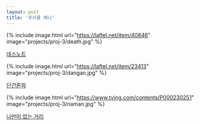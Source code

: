 ```yaml
---
layout: post
title: '추리물 애니'
---
```


{% include image.html url="https://laftel.net/item/40846" image="projects/proj-3/death.jpg" %}

[데스노트](#)<br>

{% include image.html url="https://laftel.net/item/23413" image="projects/proj-3/dangan.jpg" %}

[단간론파](#)<br>

{% include image.html url="https://www.tving.com/contents/P000230251" image="projects/proj-3/naman.jpg" %}

[나만이 없는 거리](#)<br>
